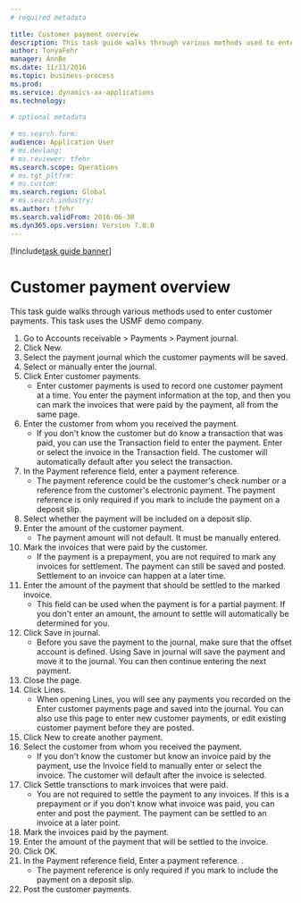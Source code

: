 ```yaml
--- 
# required metadata 
 
title: Customer payment overview
description: This task guide walks through various methods used to enter customer payments. 
author: TonyaFehr 
manager: AnnBe 
ms.date: 11/11/2016
ms.topic: business-process 
ms.prod:  
ms.service: dynamics-ax-applications 
ms.technology:  
 
# optional metadata 
 
# ms.search.form:   
audience: Application User 
# ms.devlang:  
# ms.reviewer: tfehr 
ms.search.scope: Operations 
# ms.tgt_pltfrm:  
# ms.custom:  
ms.search.region: Global
# ms.search.industry: 
ms.author: tfehr 
ms.search.validFrom: 2016-06-30 
ms.dyn365.ops.version: Version 7.0.0 
---
```


[!include[task guide banner](../../includes/task-guide-banner.md)]

# Customer payment overview

This task guide walks through various methods used to enter customer payments. This task uses the USMF demo company.

1. Go to Accounts receivable > Payments > Payment journal.
2. Click New.
3. Select the payment journal which the customer payments will be saved.
4. Select or manually enter the journal.
5. Click Enter customer payments.
    * Enter customer payments is used to record one customer payment at a time. You enter the payment information at the top, and then you can mark the invoices that were paid by the payment, all from the same page.  
6. Enter the customer from whom you received the payment.
    * If you don't know the customer but do know a transaction that was paid, you can use the Transaction field to enter the payment. Enter or select the invoice in the Transaction field. The customer will automatically default after you select the transaction.  
7. In the Payment reference field, enter a payment reference.
    * The payment reference could be the customer's check number or a reference from the customer's electronic payment. The payment reference is only required if you mark to include the payment on a deposit slip.  
8. Select whether the payment will be included on a deposit slip. 
9. Enter the amount of the customer payment.
    * The payment amount will not default. It must be manually entered.  
10. Mark the invoices that were paid by the customer.
    * If the payment is a prepayment, you are not required to mark any invoices for settlement. The payment can still be saved and posted. Settlement to an invoice can happen at a later time.  
11. Enter the amount of the payment that should be settled to the marked invoice. 
    * This field can be used when the payment is for a partial payment. If you don't enter an amount, the amount to settle will automatically be determined for you.  
12. Click Save in journal.
    * Before you save the payment to the journal, make sure that the offset account is defined. Using Save in journal will save the payment and move it to the journal. You can then continue entering the next payment.  
13. Close the page.
14. Click Lines.
    * When opening Lines, you will see any payments you recorded on the Enter customer payments page and saved into the journal. You can also use this page to enter new customer payments, or edit existing customer payment before they are posted.  
15. Click New to create another payment. 
16. Select the customer from whom you received the payment.
    * If you don't know the customer but know an invoice paid by the payment, use the Invoice field to manually enter or select the invoice. The customer will default after the invoice is selected.  
17. Click Settle transctions to mark invoices that were paid.
    * You are not required to settle the payment to any invoices. If this is a prepayment or if you don't know what invoice was paid, you can enter and post the payment. The payment can be settled to an invoice at a later point.  
18. Mark the invoices paid by the payment. 
19. Enter the amount of the payment that will be settled to the invoice.
20. Click OK.
21. In the Payment reference field, Enter a payment reference. .
    * The payment reference is only required if you mark to include the payment on a deposit slip.  
22. Post the customer payments. 

